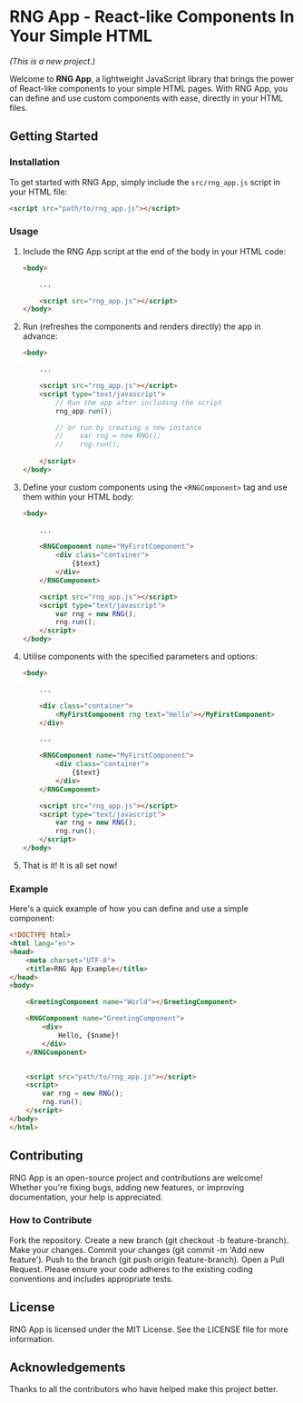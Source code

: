 # RNG App - React-like Components In Your Simple HTML

_(This is a new project.)_

Welcome to **RNG App**, a lightweight JavaScript library that brings the power of React-like components to your simple HTML pages. With RNG App, you can define and use custom components with ease, directly in your HTML files.

## Getting Started

### Installation

To get started with RNG App, simply include the `src/rng_app.js` script in your HTML file:

```html
<script src="path/to/rng_app.js"></script>
```

### Usage
1. Include the RNG App script at the end of the body in your HTML code:
    ```html
    <body>

        ...

        <script src="rng_app.js"></script>
    </body>
    ```

2. Run (refreshes the components and renders directly) the app in advance:
    ```html
    <body>

        ...

        <script src="rng_app.js"></script>
        <script type="text/javascript">
            // Run the app after including the script
            rng_app.run();

            // or run by creating a new instance
            //    var rng = new RNG();
            //    rng.run();
            
        </script>
    </body>
    ```

3. Define your custom components using the `<RNGComponent>` tag and use them within your HTML body:


    ```html
    <body>
        
        ...

        <RNGComponent name="MyFirstComponent">
            <div class="container">
                {$text}
            </div>
        </RNGComponent>

        <script src="rng_app.js"></script>
        <script type="text/javascript">
            var rng = new RNG();
            rng.run();
        </script>
    </body>
    ```

4. Utilise components with the specified parameters and options:

    ```html
    <body>

        ...

        <div class="container">
            <MyFirstComponent rng text="Hello"></MyFirstComponent>
        </div>

        ...

        <RNGComponent name="MyFirstComponent">
            <div class="container">
                {$text}
            </div>
        </RNGComponent>

        <script src="rng_app.js"></script>
        <script type="text/javascript">
            var rng = new RNG();
            rng.run();
        </script>
    </body>
    ```

5. That is it! It is all set now!



### Example
Here's a quick example of how you can define and use a simple component:

```html
<!DOCTYPE html>
<html lang="en">
<head>
    <meta charset="UTF-8">
    <title>RNG App Example</title>
</head>
<body>

    <GreetingComponent name="World"></GreetingComponent>

    <RNGComponent name="GreetingComponent">
        <div>
            Hello, {$name}!
        </div>
    </RNGComponent>


    <script src="path/to/rng_app.js"></script>
    <script>
        var rng = new RNG();
        rng.run();
    </script>
</body>
</html>
```

## Contributing
RNG App is an open-source project and contributions are welcome! Whether you're fixing bugs, adding new features, or improving documentation, your help is appreciated.

### How to Contribute
Fork the repository.
Create a new branch (git checkout -b feature-branch).
Make your changes.
Commit your changes (git commit -m 'Add new feature').
Push to the branch (git push origin feature-branch).
Open a Pull Request.
Please ensure your code adheres to the existing coding conventions and includes appropriate tests.

## License
RNG App is licensed under the MIT License. See the LICENSE file for more information.

## Acknowledgements
Thanks to all the contributors who have helped make this project better.
